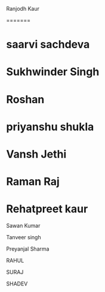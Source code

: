 Ranjodh Kaur

=======


saarvi sachdeva
=======

Sukhwinder Singh
=======
Roshan
=======

priyanshu shukla
=======

Vansh Jethi
=======


Raman Raj
=======
Rehatpreet kaur
=======

Sawan Kumar


Tanveer singh

Preyanjal Sharma

RAHUL

SURAJ


SHADEV


